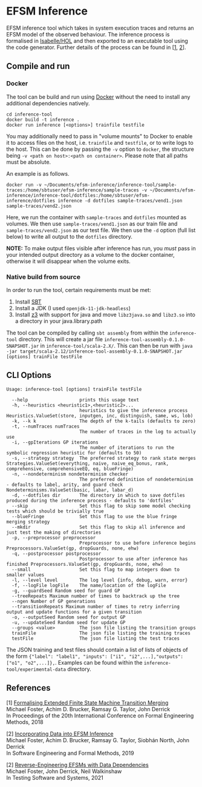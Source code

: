 # EFSM Inference

EFSM inference tool which takes in system execution traces and returns an EFSM model of the observed behaviour. The inference process is formalised in [Isabelle/HOL](https://www.isa-afp.org/entries/Extended_Finite_State_Machine_Inference.html) and then exported to an executable tool using the code generator. Further details of the process can be found in \[[1](#subsumptionPaper), [2](#inferencePaper)\].

## Compile and run

### Docker
The tool can be build and run using [Docker](https://www.docker.com) without the need to install any additional dependencies natively.
```
cd inference-tool
docker build -t inference .
docker run inference [<options>] trainfile testfile
```

You may additionally need to pass in "volume mounts" to Docker to enable it to access files on the host, i.e. `trainfile` and `testfile`, or to write logs to the host. This can be done by passing the `-v` option to `docker`, the structure being `-v <path on host>:<path on container>`. Please note that all paths must be absolute.

An example is as follows.
```
docker run -v ~/Documents/efsm-inference/inference-tool/sample-traces:/home/sbtuser/efsm-inference/sample-traces -v ~/Documents/efsm-inference/inference-tool/dotfiles:/home/sbtuser/efsm-inference/dotfiles inference -d dotfiles sample-traces/vend1.json sample-traces/vend2.json
```
Here, we run the container with `sample-traces` and `dotfiles` mounted as volumes. We then use `sample-traces/vend1.json` as our train file and `sample-traces/vend2.json` as our test file. We then use the `-d` option (full list below) to write all output to the `dotfiles` directory.

**NOTE:** To make output files visible after inference has run, you _must_ pass in your intended output directory as a volume to the docker container, otherwise it will disappear when the volume exits.

### Native build from source
In order to run the tool, certain requirements must be met:

1. Install [SBT](https://www.scala-sbt.org/)
2. Install a JDK (I used `openjdk-11-jdk-headless`)
3. Install [z3](https://github.com/Z3Prover/z3) with support for java and move `libz3java.so` and `libz3.so` into a directory in your java.library.path

The tool can be compiled by calling `sbt assembly` from within the `inference-tool` directory. This will create a jar file `inference-tool-assembly-0.1.0-SNAPSHOT.jar` in `inference-tool/scala-2.X/`. This can then be run with `java -jar target/scala-2.12/inference-tool-assembly-0.1.0-SNAPSHOT.jar [options] trainFile testFile`

## CLI Options
```
Usage: inference-tool [options] trainFile testFile

  --help                   prints this usage text
  -h, --heuristics <heuristic1>,<heuristic2>...
                           heuristics to give the inference process Heuristics.ValueSet(store, inputgen, inc, distinguish, same, ws, lob)
  -k, --k k                The depth of the k-tails (defaults to zero)
  -t, --numTraces numTraces
                           The number of traces in the log to actually use
  -i, --gpIterations GP iterations
                           The number of iterations to run the symbolic regression heuristic for (defaults to 50)
  -s, --strategy strategy  The preferred strategy to rank state merges Strategies.ValueSet(everything, naive, naive_eq_bonus, rank, comprehensive, comprehensiveEQ, eq, blueFringe)
  -n, --nondeterminism nondeterminism checker
                           The preferred definition of nondeterminism - defaults to label, arity, and guard check Nondeterminisms.ValueSet(basic, labar, labar_d)
  -d, --dotfiles dir       The directory in which to save dotfiles produced during the inference process - defaults to 'dotfiles'
  --skip                   Set this flag to skip some model checking tests which should be trivially true
  --blueFringe             Set this flag to use the blue fringe merging strategy
  --mkdir                  Set this flag to skip all inference and just test the making of directories
  -p, --preprocessor preprocessor
                           Preprocessor to use before inference begins Preprocessors.ValueSet(gp, dropGuards, none, ehw)
  -q, --postprocessor postprocessor
                           Postprocessor to use after inference has finished Preprocessors.ValueSet(gp, dropGuards, none, ehw)
  --small                  Set this flag to map integers down to smaller values
  -l, --level level        The log level {info, debug, warn, error}
  -f, --logFile logFile    The name/location of the logFile
  -g, --guardSeed Random seed for guard GP
  --treeRepeats Maximum number of times to backtrack up the tree
  --ngen Number of GP generations
  --transitionRepeats Maximum number of times to retry inferring output and update functions for a given transition
  -o, --outputSeed Random seed for output GP
  -u, --updateSeed Random seed for update GP
  --groups <value>         The json file listing the transition groups
  trainFile                The json file listing the training traces
  testFile                 The json file listing the test traces

```

The JSON training and test files should contain a list of lists of objects of the form `{"label": "label1", "inputs": ["i1", "i2",...],"outputs": ["o1", "o2",...]},`. Examples can be found within the `inference-tool/experimental-data` directory.

## References
<a name="subsumptionPaper">[1]</a> [Formalising Extended Finite State Machine Transition Merging](https://doi.org/10.1007/978-3-030-30446-1_14)<br/>
Michael Foster, Achim D. Brucker, Ramsay G. Taylor, John Derrick<br/>
In Proceedings of the 20th International Conference on Formal Engineering Methods, 2018

<a name="inferencePaper">[2]</a> [Incorporating Data into EFSM Inference](https://doi.org/10.1007/978-3-030-30446-1_14)<br/>
Michael Foster, Achim D. Brucker, Ramsay G. Taylor, Siobhán North, John Derrick<br/>
In Software Engineering and Formal Methods, 2019

<a name="gpPaper">[2]</a> [Reverse-Engineering EFSMs with Data Dependencies](https://doi.org/10.1007/978-3-031-04673-5_3)<br/>
Michael Foster, John Derrick, Neil Walkinshaw<br/>
In Testing Software and Systems, 2021
